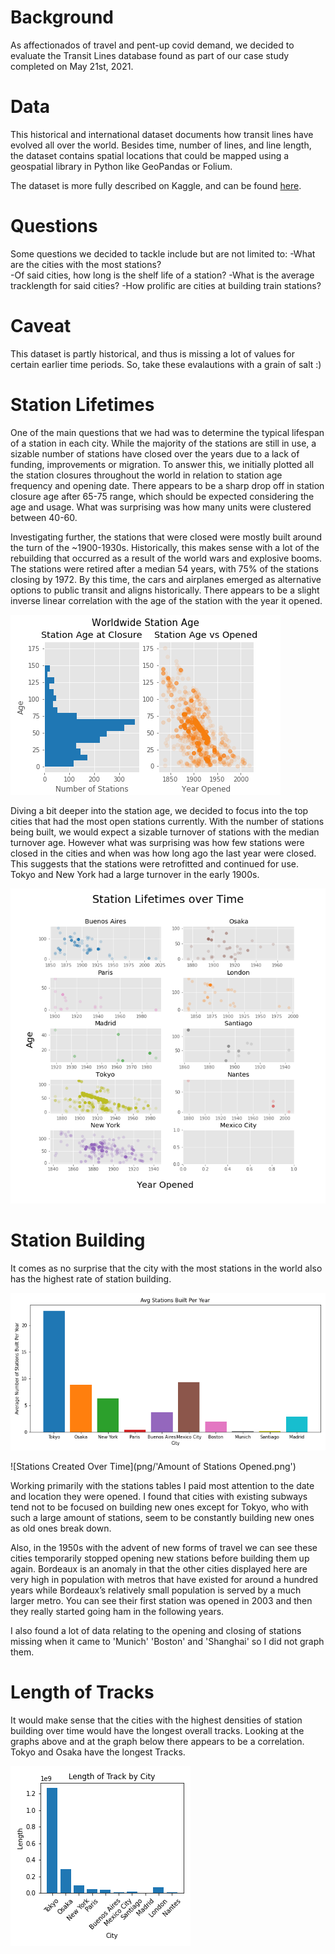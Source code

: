 # Background
As affectionados of travel and pent-up covid demand, we decided to evaluate the Transit Lines database found as part of our case study completed on May 21st, 2021.

# Data
This historical and international dataset documents how transit lines have evolved all over the world. Besides time, number of lines, and line length, the dataset contains spatial locations that could be mapped using a geospatial library in Python like GeoPandas or Folium.

The dataset is more fully described on Kaggle, and can be found [here](https://www.kaggle.com/citylines/city-lines).

# Questions 
Some questions we decided to tackle include but are not limited to:
    -What are the cities with the most stations?    
    -Of said cities, how long is the shelf life of a station?
    -What is the average tracklength for said cities?
    -How prolific are cities at building train stations?

# Caveat 
This dataset is partly historical, and thus is missing a lot of values for certain earlier time periods. So, take these evalautions with a grain of salt :)

# Station Lifetimes

One of the main questions that we had was to determine the typical lifespan of a station in each city. While the majority of the stations are still in use, a sizable number of stations have closed over the years due to a lack of funding, improvements or migration. To answer this, we initially plotted all the station closures throughout the world in relation to station age frequency and opening date. There appears to be a sharp drop off in station closure age after 65-75 range, which should be expected considering the age and usage. What was surprising was how many units were clustered between 40-60. 

Investigating further, the stations that were closed were mostly built around the turn of the ~1900-1930s. Historically, this makes sense with a lot of the rebuilding that occurred as a result of the world wars and explosive booms. The stations were retired after a median 54 years, with 75% of the stations closing by 1972. By this time, the cars and airplanes emerged as alternative options to public transit and aligns historically. There appears to be a slight inverse linear correlation with the age of the station with the year it opened.

![Worldwide Station Closure](png/worldwide_station_age.png)

Diving a bit deeper into the station age, we decided to focus into the top cities that had the most open stations currently. With the number of stations being built, we would expect a sizable turnover of stations with the median turnover age. However what was surprising was how few stations were closed in the cities and when was how long ago the last year were closed. This suggests that the stations were retrofitted and continued for use. Tokyo and New York had a large turnover in the early 1900s.

![Station Closure by City](png/city_station_age.png)

# Station Building

It comes as no surprise that the city with the most stations in the world also has the highest rate of station building.

![Avg_Stations_built](png/Avg_stations_per_year.png)



![Stations Created Over Time](png/'Amount of Stations Opened.png')

 Working primarily with the stations tables I paid most attention to the date and location they were opened. I found that cities with existing subways tend not to be focused on building new ones except for Tokyo, who with such a large amount of stations, seem to be constantly building new ones as old ones break down. 

Also, in the 1950s with the advent of new forms of travel we can see these cities temporarily stopped opening new stations before building them up again. Bordeaux is an anomaly in that the other cities displayed here are very high in population with metros that have existed for around a hundred years while Bordeaux’s relatively small population is served by a much larger metro. You can see their first station was opened in 2003 and then they really started going ham in the following years.

I also found a lot of data relating to the opening and closing of stations missing when it came to
'Munich' 'Boston' and 'Shanghai' so I did not graph them.


# Length of Tracks

It would make sense that the cities with the highest densities of station building over time would have the longest overall tracks. Looking at the graphs above and at the graph below there appears to be a correlation. Tokyo and Osaka have the longest Tracks.

![Length of Tracks](png/length_by_city.png)

